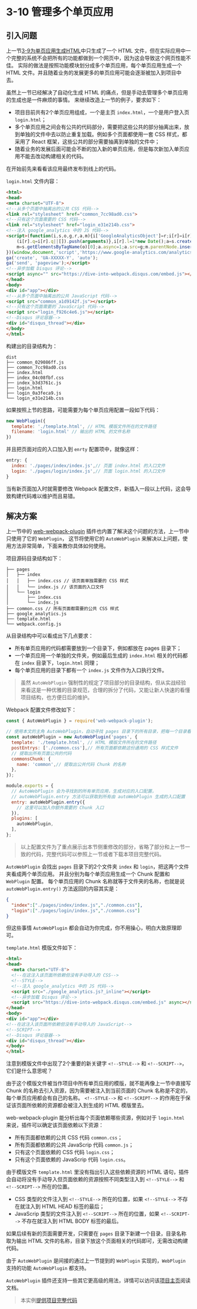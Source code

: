 # 3-10 管理多个单页应用

## 引入问题

上一节[3-9为单页应用生成HTML](http://webpack.wuhaolin.cn/3%E5%AE%9E%E6%88%98/3-9%E4%B8%BA%E5%8D%95%E9%A1%B5%E5%BA%94%E7%94%A8%E7%94%9F%E6%88%90HTML.html)中只生成了一个 HTML 文件，但在实际应用中一个完整的系统不会把所有的功能都做到一个网页中，因为这会导致这个网页性能不佳。 实际的做法是按照功能模块划分成多个单页应用，每个单页应用生成一个 HTML 文件。并且随着业务的发展更多的单页应用可能会逐渐被加入到项目中去。

虽然上一节已经解决了自动化生成 HTML 的痛点，但是手动去管理多个单页应用的生成也是一件麻烦的事情。 来继续改造上一节的例子，要求如下：

- 项目目前共有2个单页应用组成，一个是主页 `index.html`，一个是用户登入页 `login.html`；
- 多个单页应用之间会有公共的代码部分，需要把这些公共的部分抽离出来，放到单独的文件中去以防止重复加载。例如多个页面都使用一套 CSS 样式，都采用了 React 框架，这些公共的部分需要抽离到单独的文件中；
- 随着业务的发展后面可能会不断的加入新的单页应用，但是每次新加入单页应用不能去改动构建相关的代码。

在开始前先来看看该应用最终发布到线上的代码。

`login.html` 文件内容：

```html
<html>
<head>
<meta charset="UTF-8">
<!--从多个页面中抽离出的公共 CSS 代码-->
<link rel="stylesheet" href="common_7cc98ad0.css">
<!--只有这个页面需要的 CSS 代码-->
<link rel="stylesheet" href="login_e31e214b.css">
<!--注入 google_analytics 中的 JS 代码-->
<script>(function(i,s,o,g,r,a,m){i['GoogleAnalyticsObject']=r;i[r]=i[r]||function(){
    (i[r].q=i[r].q||[]).push(arguments)},i[r].l=1*new Date();a=s.createElement(o),
    m=s.getElementsByTagName(o)[0];a.async=1;a.src=g;m.parentNode.insertBefore(a,m)
})(window,document,'script','https://www.google-analytics.com/analytics.js','ga');
ga('create', 'UA-XXXXX-Y', 'auto');
ga('send', 'pageview');</script>
<!--异步加载 Disqus 评论-->
<script async="" src="https://dive-into-webpack.disqus.com/embed.js"></script>
</head>
<body>
<div id="app"></div>
<!--从多个页面中抽离出的公共 JavaScript 代码-->
<script src="common_a1d9142f.js"></script>
<!--只有这个页面需要的 JavaScript 代码-->
<script src="login_f926c4e6.js"></script>
<!--Disqus 评论容器-->
<div id="disqus_thread"></div>
</body>
</html>
```

构建出的目录结构为：

```
dist
├── common_029086ff.js
├── common_7cc98ad0.css
├── index.html
├── index_04c08fbf.css
├── index_b3d3761c.js
├── login.html
├── login_0a3feca9.js
└── login_e31e214b.css
```

如果按照上节的思路，可能需要为每个单页应用配置一段如下代码：

```js
new WebPlugin({
  template: './template.html', // HTML 模版文件所在的文件路径
  filename: 'login.html' // 输出的 HTML 的文件名称
})
```

并且把页面对应的入口加入到 `enrty` 配置项中，就像这样：

```js
entry: {
  index: './pages/index/index.js',// 页面 index.html 的入口文件
  login: './pages/login/index.js',// 页面 login.html 的入口文件
}
```

当有新页面加入时就需要修改 Webpack 配置文件，新插入一段以上代码，这会导致构建代码难以维护而且易错。

## 解决方案

上一节中的 [web-webpack-plugin](https://github.com/gwuhaolin/web-webpack-plugin) 插件也内置了解决这个问题的方法，上一节中只使用了它的 `WebPlugin`， 这节将使用它的 `AutoWebPlugin` 来解决以上问题，使用方法非常简单，下面来教你具体如何使用。

项目源码目录结构如下：

```
├── pages
│   ├── index
│   │   ├── index.css // 该页面单独需要的 CSS 样式
│   │   └── index.js // 该页面的入口文件
│   └── login
│       ├── index.css
│       └── index.js
├── common.css // 所有页面都需要的公共 CSS 样式
├── google_analytics.js
├── template.html
└── webpack.config.js
```

从目录结构中可以看成出下几点要求：

- 所有单页应用的代码都需要放到一个目录下，例如都放在 pages 目录下；
- 一个单页应用一个单独的文件夹，例如最后生成的 `index.html` 相关的代码都在 `index` 目录下，`login.html` 同理；
- 每个单页应用的目录下都有一个 `index.js` 文件作为入口执行文件。

> 虽然 `AutoWebPlugin` 强制性的规定了项目部分的目录结构，但从实战经验来看这是一种优雅的目录规范，合理的拆分了代码，又能让新人快速的看懂项目结构，也方便日后的维护。

Webpack 配置文件修改如下：

```js
const { AutoWebPlugin } = require('web-webpack-plugin');

// 使用本文的主角 AutoWebPlugin，自动寻找 pages 目录下的所有目录，把每一个目录看成一个单页应用
const autoWebPlugin = new AutoWebPlugin('pages', {
  template: './template.html', // HTML 模版文件所在的文件路径
  postEntrys: ['./common.css'],// 所有页面都依赖这份通用的 CSS 样式文件
  // 提取出所有页面公共的代码
  commonsChunk: {
    name: 'common',// 提取出公共代码 Chunk 的名称
  },
});

module.exports = {
  // AutoWebPlugin 会为寻找到的所有单页应用，生成对应的入口配置，
  // autoWebPlugin.entry 方法可以获取到所有由 autoWebPlugin 生成的入口配置
  entry: autoWebPlugin.entry({
    // 这里可以加入你额外需要的 Chunk 入口
  }),
  plugins: [
    autoWebPlugin,
  ],
};
```

> 以上配置文件为了重点展示出本节侧重修改的部分，省略了部分和上一节一致的代码，完整代码可以参照上一节或者下载本项目完整代码。

`AutoWebPlugin` 会找出 `pages` 目录下的2个文件夹 `index` 和 `login`，把这两个文件夹看成两个单页应用。 并且分别为每个单页应用生成一个 Chunk 配置和 `WebPlugin` 配置。 每个单页应用的 Chunk 名称就等于文件夹的名称，也就是说 `autoWebPlugin.entry()` 方法返回的内容其实是：

```json
{
  "index":["./pages/index/index.js","./common.css"],
  "login":["./pages/login/index.js","./common.css"]
}
```

但这些事情 `AutoWebPlugin` 都会自动为你完成，你不用操心，明白大致原理即可。

`template.html` 模版文件如下：

```html
<html>
<head>
  <meta charset="UTF-8">
  <!--在这注入该页面所依赖但没有手动导入的 CSS-->
  <!--STYLE-->
  <!--注入 google_analytics 中的 JS 代码-->
  <script src="./google_analytics.js?_inline"></script>
  <!--异步加载 Disqus 评论-->
  <script src="https://dive-into-webpack.disqus.com/embed.js" async></script>
</head>
<body>
<div id="app"></div>
<!--在这注入该页面所依赖但没有手动导入的 JavaScript-->
<!--SCRIPT-->
<!--Disqus 评论容器-->
<div id="disqus_thread"></div>
</body>
</html>
```

注意到模版文件中出现了2个重要的新关键字 `<!--STYLE-->` 和 `<!--SCRIPT-->`，它们是什么意思呢？

由于这个模版文件被当作项目中所有单页应用的模版，就不能再像上一节中直接写 Chunk 的名称去引入资源，因为需要被注入到当前页面的 Chunk 名称是不定的，每个单页应用都会有自己的名称。 `<!--STYLE-->` 和 `<!--SCRIPT-->` 的作用在于保证该页面所依赖的资源都会被注入到生成的 HTML 模版里去。

web-webpack-plugin 能分析出每个页面依赖哪些资源，例如对于 `login.html` 来说，插件可以确定该页面依赖以下资源：

- 所有页面都依赖的公共 CSS 代码 `common.css`；
- 所有页面都依赖的公共 JavaScrip 代码 `common.js`；
- 只有这个页面依赖的 CSS 代码 `login.css`；
- 只有这个页面依赖的 JavaScrip 代码 `login.css`。

由于模版文件 `template.html` 里没有指出引入这些依赖资源的 HTML 语句，插件会自动将没有手动导入但页面依赖的资源按照不同类型注入到 `<!--STYLE-->` 和 `<!--SCRIPT-->` 所在的位置。

- CSS 类型的文件注入到 `<!--STYLE-->` 所在的位置，如果 `<!--STYLE-->` 不存在就注入到 HTML HEAD 标签的最后；
- JavaScrip 类型的文件注入到 `<!--SCRIPT-->` 所在的位置，如果 `<!--SCRIPT-->` 不存在就注入到 HTML BODY 标签的最后。

如果后续有新的页面需要开发，只需要在 `pages` 目录下新建一个目录，目录名称取为输出 HTML 文件的名称，目录下放这个页面相关的代码即可，无需改动构建代码。

由于 `AutoWebPlugin` 是间接的通过上一节提到的 `WebPlugin` 实现的，`WebPlugin` 支持的功能 `AutoWebPlugin` 都支持。

`AutoWebPlugin` 插件还支持一些其它更高级的用法，详情可以访问该[项目主页](https://github.com/gwuhaolin/web-webpack-plugin)阅读文档。

> 本实例[提供项目完整代码](http://webpack.wuhaolin.cn/3-10%E7%AE%A1%E7%90%86%E5%A4%9A%E4%B8%AA%E5%8D%95%E9%A1%B5%E5%BA%94%E7%94%A8.zip)